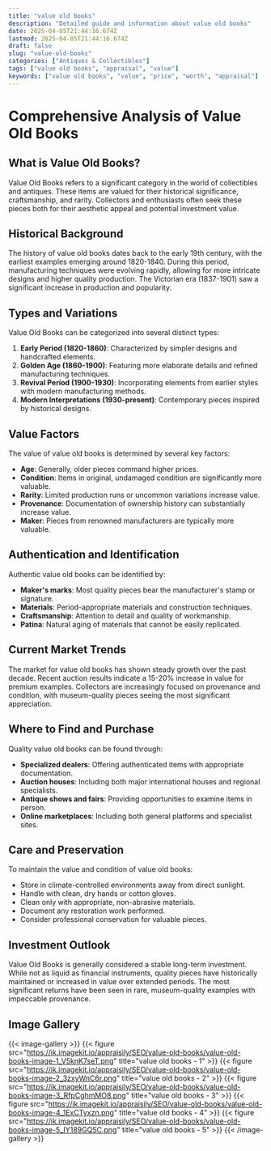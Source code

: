 ```yaml
---
title: "value old books"
description: "Detailed guide and information about value old books"
date: 2025-04-05T21:44:16.674Z
lastmod: 2025-04-05T21:44:16.674Z
draft: false
slug: "value-old-books"
categories: ["Antiques & Collectibles"]
tags: ["value old books", "appraisal", "value"]
keywords: ["value old books", "value", "price", "worth", "appraisal"]
---
```


# Comprehensive Analysis of Value Old Books

## What is Value Old Books?

Value Old Books refers to a significant category in the world of collectibles and antiques. These items are valued for their historical significance, craftsmanship, and rarity. Collectors and enthusiasts often seek these pieces both for their aesthetic appeal and potential investment value.

## Historical Background

The history of value old books dates back to the early 19th century, with the earliest examples emerging around 1820-1840. During this period, manufacturing techniques were evolving rapidly, allowing for more intricate designs and higher quality production. The Victorian era (1837-1901) saw a significant increase in production and popularity.

## Types and Variations

Value Old Books can be categorized into several distinct types:

1. **Early Period (1820-1860)**: Characterized by simpler designs and handcrafted elements.
2. **Golden Age (1860-1900)**: Featuring more elaborate details and refined manufacturing techniques.
3. **Revival Period (1900-1930)**: Incorporating elements from earlier styles with modern manufacturing methods.
4. **Modern Interpretations (1930-present)**: Contemporary pieces inspired by historical designs.

## Value Factors

The value of value old books is determined by several key factors:

- **Age**: Generally, older pieces command higher prices.
- **Condition**: Items in original, undamaged condition are significantly more valuable.
- **Rarity**: Limited production runs or uncommon variations increase value.
- **Provenance**: Documentation of ownership history can substantially increase value.
- **Maker**: Pieces from renowned manufacturers are typically more valuable.

## Authentication and Identification

Authentic value old books can be identified by:

- **Maker's marks**: Most quality pieces bear the manufacturer's stamp or signature.
- **Materials**: Period-appropriate materials and construction techniques.
- **Craftsmanship**: Attention to detail and quality of workmanship.
- **Patina**: Natural aging of materials that cannot be easily replicated.

## Current Market Trends

The market for value old books has shown steady growth over the past decade. Recent auction results indicate a 15-20% increase in value for premium examples. Collectors are increasingly focused on provenance and condition, with museum-quality pieces seeing the most significant appreciation.

## Where to Find and Purchase

Quality value old books can be found through:

- **Specialized dealers**: Offering authenticated items with appropriate documentation.
- **Auction houses**: Including both major international houses and regional specialists.
- **Antique shows and fairs**: Providing opportunities to examine items in person.
- **Online marketplaces**: Including both general platforms and specialist sites.

## Care and Preservation

To maintain the value and condition of value old books:

- Store in climate-controlled environments away from direct sunlight.
- Handle with clean, dry hands or cotton gloves.
- Clean only with appropriate, non-abrasive materials.
- Document any restoration work performed.
- Consider professional conservation for valuable pieces.

## Investment Outlook

Value Old Books is generally considered a stable long-term investment. While not as liquid as financial instruments, quality pieces have historically maintained or increased in value over extended periods. The most significant returns have been seen in rare, museum-quality examples with impeccable provenance.


## Image Gallery

{{< image-gallery >}}
  {{< figure src="https://ik.imagekit.io/appraisily/SEO/value-old-books/value-old-books-image-1_V5knK7seT.png" title="value old books - 1" >}}
  {{< figure src="https://ik.imagekit.io/appraisily/SEO/value-old-books/value-old-books-image-2_3zxyWnC6r.png" title="value old books - 2" >}}
  {{< figure src="https://ik.imagekit.io/appraisily/SEO/value-old-books/value-old-books-image-3_RfpCghmMO8.png" title="value old books - 3" >}}
  {{< figure src="https://ik.imagekit.io/appraisily/SEO/value-old-books/value-old-books-image-4_1ExCTyxzn.png" title="value old books - 4" >}}
  {{< figure src="https://ik.imagekit.io/appraisily/SEO/value-old-books/value-old-books-image-5_IY189GQ5C.png" title="value old books - 5" >}}
{{< /image-gallery >}}

